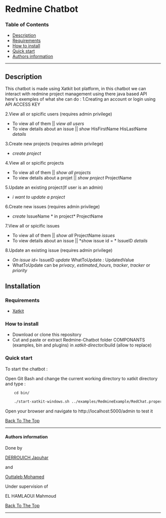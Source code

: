 # Redmine Chatbot

### Table of Contents
 
- [Description](#description)
- [Requirements](#Requirements)
- [How to install](#How-to-install)
- [Quick start](#Quick-start)
- [Authors information](#Authors-information)

---

## Description

This chatbot is made using Xatkit bot platform, in this chatbot we can interact with redmine project management using there java based API 
here's exemples of what she can do :
1.Creating an account or login using API ACCESS KEY

2.View all or spicific users (requires admin privilege)
+ To view all of them || *view all users*
+ To view details about an issue || *show* HisFirstName HisLastName *details*

3.Create new projects (requires admin privilege)
+ *create project*

4.View all or spicific projects
+ To view all of them || *show all projects*
+ To view details about a projet || *show project* ProjectName

5.Update an existing project(If user is an admin)
+ *i want to update a project*

6.Create new issues (requires admin privilege)
+ *create* IssueName * in project* ProjectName

7.View all or spicific issues
+ To view all of them || *show all* ProjectName *issues*
+ To view details about an issue || *show issue id = * IssueID *details*

8.Update an existing issue (requires admin privilege)
+ *On issue id=* IssueID *update* WhatToUpdate *:* UpdatedValue
+ WhatToUpdate can be *privacy*, *estimated_hours*, *tracker*, *tracker* or *priority*

## Installation

### Requirements

+ [Xatkit](https://github.com/xatkit-bot-platform/xatkit/wiki/Build-Xatkit)


### How to install

+ Download or clone this repository 
+ Cut and paste or extract Redmine-Chatbot folder COMPONANTS (examples, bin and plugins) in *xatkit-director*/build (allow to replace) 

### Quick start
To start the chatbot :

Open Git Bash and change the current working directory to xatkit directory and type :

```html
    cd bin/

    ./start-xatkit-windows.sh ../examples/RedmineExample/RedChat.properties
```
Open your browser and navigate to http://localhost:5000/admin to test it

[Back To The Top](#Redmine-Chatbot)

---
#### Authors information
Done by 

[DERROUICH Jaouhar ](https://www.facebook.com/jaouharderrouich/)

and

[Outtaleb Mohamed ](https://www.facebook.com/mohamed.naya/)

Under supervision of 

 EL HAMLAOUI Mahmoud
 
[Back To The Top](#Redmine-Chatbot)

___
